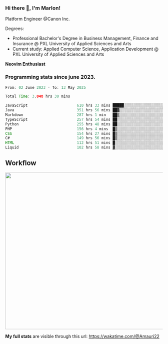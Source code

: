 
### Hi there 👋, I'm Marlon!

Platform Engineer @Canon Inc.

Degrees: 
- Professional Bachelor's Degree in Business Management, Finance and Insurance @ PXL University of Applied Sciences and Arts
- Current study: Applied Computer Science, Application Development @ PXL University of Applied Sciences and Arts

**Neovim Enthusiast**

### Programming stats since june 2023.
<!--START_SECTION:waka-->

```java
From: 02 June 2023 - To: 13 May 2025

Total Time: 3,048 hrs 30 mins

JavaScript                      610 hrs 33 mins █████░░░░░░░░░░░░░░░░░░░░   19.58 %
Java                            351 hrs 56 mins ██▓░░░░░░░░░░░░░░░░░░░░░░   11.29 %
Markdown                        287 hrs 1 min   ██▒░░░░░░░░░░░░░░░░░░░░░░   09.20 %
TypeScript                      257 hrs 54 mins ██░░░░░░░░░░░░░░░░░░░░░░░   08.27 %
Python                          255 hrs 48 mins ██░░░░░░░░░░░░░░░░░░░░░░░   08.20 %
PHP                             156 hrs 4 mins  █▒░░░░░░░░░░░░░░░░░░░░░░░   05.01 %
CSS                             154 hrs 27 mins █▒░░░░░░░░░░░░░░░░░░░░░░░   04.95 %
C#                              149 hrs 56 mins █▒░░░░░░░░░░░░░░░░░░░░░░░   04.81 %
HTML                            112 hrs 51 mins █░░░░░░░░░░░░░░░░░░░░░░░░   03.62 %
Liquid                          102 hrs 58 mins ▓░░░░░░░░░░░░░░░░░░░░░░░░   03.30 %
```

<!--END_SECTION:waka-->

## Workflow
<a href="https://wakatime.com"><img width="750" height="500" src="https://wakatime.com/share/@Amauri22/c9755ad7-b574-44e4-a9ee-ddb3582724ea.png" /></a>

**My full stats** are visible through this url: https://wakatime.com/@Amauri22
